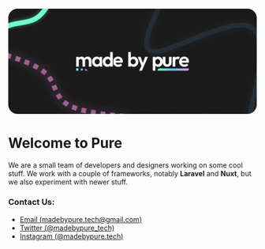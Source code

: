![Pure Banner](https://raw.githubusercontent.com/madebypure/branding/main/Banners/Main%20Banner%20-%20Rounded.png)

# Welcome to Pure
We are a small team of developers and designers working on some cool stuff. We work with a couple of frameworks, notably **Laravel** and **Nuxt**, but we also experiment with newer stuff.

### Contact Us:
- [Email (madebypure.tech@gmail.com)](mailto:madebypure.tech@gmail.com)
- [Twitter (@madebypure_tech)](https://twitter.com/madebypure_tech)
- [Instagram (@madebypure.tech)](https://www.instagram.com/madebypure.tech/)
